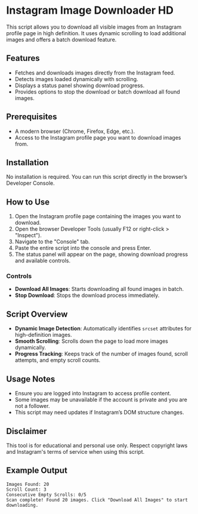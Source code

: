 # Instagram Image Downloader HD   

This script allows you to download all visible images from an Instagram profile page in high definition. It uses dynamic scrolling to load additional images and offers a batch download feature.

## Features
- Fetches and downloads images directly from the Instagram feed.
- Detects images loaded dynamically with scrolling.
- Displays a status panel showing download progress.
- Provides options to stop the download or batch download all found images.

## Prerequisites
- A modern browser (Chrome, Firefox, Edge, etc.).
- Access to the Instagram profile page you want to download images from.

## Installation
No installation is required. You can run this script directly in the browser’s Developer Console.

## How to Use
1. Open the Instagram profile page containing the images you want to download.
2. Open the browser Developer Tools (usually F12 or right-click > "Inspect").
3. Navigate to the "Console" tab.
4. Paste the entire script into the console and press Enter.
5. The status panel will appear on the page, showing download progress and available controls.

### Controls
- **Download All Images**: Starts downloading all found images in batch.
- **Stop Download**: Stops the download process immediately.

## Script Overview
- **Dynamic Image Detection**: Automatically identifies `srcset` attributes for high-definition images.
- **Smooth Scrolling**: Scrolls down the page to load more images dynamically.
- **Progress Tracking**: Keeps track of the number of images found, scroll attempts, and empty scroll counts.

## Usage Notes
- Ensure you are logged into Instagram to access profile content.
- Some images may be unavailable if the account is private and you are not a follower.
- This script may need updates if Instagram’s DOM structure changes.

## Disclaimer
This tool is for educational and personal use only. Respect copyright laws and Instagram's terms of service when using this script.

## Example Output
```
Images Found: 20
Scroll Count: 3
Consecutive Empty Scrolls: 0/5
Scan complete! Found 20 images. Click "Download All Images" to start downloading.
```

